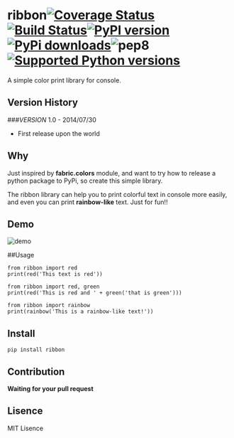 ribbon[![Coverage Status](https://coveralls.io/repos/hanks/ribbon/badge.png?branch=master)](https://coveralls.io/r/hanks/ribbon?branch=master)[![Build Status](https://travis-ci.org/hanks/ribbon.svg?branch=master)](https://travis-ci.org/hanks/ribbon)[![PyPI version](https://badge.fury.io/py/ribbon.svg)](http://badge.fury.io/py/ribbon)[![PyPi downloads](https://pypip.in/d/ribbon/badge.png)](https://crate.io/packages/ribbon/)![pep8](http://img.shields.io/badge/pep8-passing-brightgreen.svg)[![Supported Python versions](https://pypip.in/py_versions/ribbon/badge.svg)](https://pypi.python.org/pypi/ribbon/)
===========================

A simple color print library for console.

## Version History

###_VERSION_ 1.0 - 2014/07/30
+ First release upon the world  

## Why
Just inspired by **fabric.colors** module, and want to try how to release a python package to PyPi, so create this simple library.  

The ribbon library can help you to print colorful text in console more easily, and even you can print **rainbow-like** text. Just for fun!!

## Demo
![demo](https://raw2.github.com/hanks/ribbon/master/demo/demo.png)

##Usage
```
from ribbon import red
print(red('This text is red'))

from ribbon import red, green
print(red('This is red and ' + green('that is green')))

from ribbon import rainbow
print(rainbow('This is a rainbow-like text!'))
```

## Install
```
pip install ribbon
```

## Contribution
**Waiting for your pull request**

## Lisence
MIT Lisence